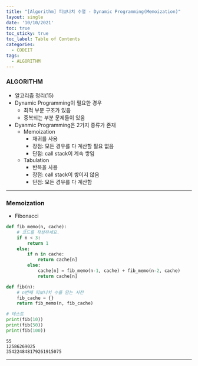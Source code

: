 ```yaml
---
title: "[Algorithm] 피보나치 수열 - Dynamic Programming(Memoization)"
layout: single
date: '10/10/2021'
toc: true
toc_sticky: true
toc_label: Table of Contents
categories:
  - CODEIT
tags:
  - ALGORITHM
---
```


### ALGORITHM
* 알고리즘 정리(15)
* Dynamic Programming이 필요한 경우
  * 최적 부분 구조가 있음
  * 중복되는 부분 문제들이 있음
* Dyanmic Programming은 2가지 종류가 존재
    * Memoization
        * 재귀를 사용
        * 장점: 모든 경우를 다 계산할 필요 없음
        * 단점: call stack이 계속 쌓임
    * Tabulation
        * 반복을 사용
        * 장점: call stack이 쌓이지 않음
        * 단점: 모든 경우를 다 계산함

---

### Memoization
* Fibonacci


```python
def fib_memo(n, cache):
    # 코드를 작성하세요.
    if n < 3:
        return 1
    else:
        if n in cache:
            return cache[n]
        else:
            cache[n] = fib_memo(n-1, cache) + fib_memo(n-2, cache)
            return cache[n]

def fib(n):
    # n번째 피보나치 수를 담는 사전
    fib_cache = {}
    return fib_memo(n, fib_cache)

# 테스트
print(fib(10))
print(fib(50))
print(fib(100))
```

    55
    12586269025
    354224848179261915075

---
